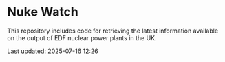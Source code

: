 # Nuke Watch

This repository includes code for retrieving the latest information available on the output of EDF nuclear power plants in the UK.

Last updated: 2025-07-16 12:26